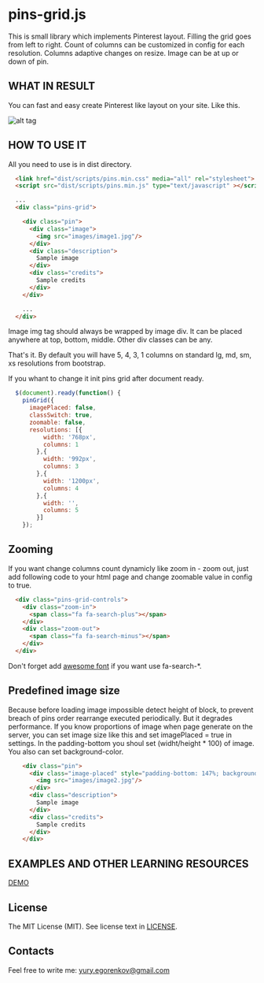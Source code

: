 pins-grid.js
============

This is small library which implements Pinterest layout. Filling the grid goes from left to right. Count of columns can be customized in config for each resolution. Columns adaptive changes on resize. Image can be at up or down of pin.

WHAT IN RESULT
--------------

You can fast and easy create Pinterest like layout on your site.
Like this.

![alt tag](https://raw.githubusercontent.com/yury-egorenkov/pins-grid/master/app/images/pinsgrid.jpg)

HOW TO USE IT
-------------

All you need to use is in dist directory.

```html
  <link href="dist/scripts/pins.min.css" media="all" rel="stylesheet">
  <script src="dist/scripts/pins.min.js" type="text/javascript" ></script>
```

```html
  ...
  <div class="pins-grid">

    <div class="pin">
      <div class="image">
        <img src="images/image1.jpg"/>
      </div>
      <div class="description">
        Sample image
      </div>
      <div class="credits">
        Sample credits
      </div>        
    </div>

    ...
  </div>  
```

Image img tag should always be wrapped by image div. It can be placed anywhere at top, bottom, middle. Other div classes can be any.

That's it. By default you will have 5, 4, 3, 1 columns on standard lg, md, sm, xs resolutions from bootstrap. 

If you whant to change it init pins grid after document ready.   

```js
  $(document).ready(function() {
    pinGrid({
      imagePlaced: false,
      classSwitch: true,
      zoomable: false,
      resolutions: [{
          width: '768px',
          columns: 1
        },{
          width: '992px',
          columns: 3
        },{
          width: '1200px',
          columns: 4
        },{
          width: '',
          columns: 5
        }]
    });
```

Zooming
--------

If you want change columns count dynamicly like zoom in - zoom out,
just add following code to your html page and change zoomable value in config to true.

```html
  <div class="pins-grid-controls">
    <div class="zoom-in">
      <span class="fa fa-search-plus"></span>
    </div>
    <div class="zoom-out">
      <span class="fa fa-search-minus"></span>
    </div>
  </div>
```

Don't forget add [awesome font](http://fortawesome.github.io/Font-Awesome/) if you want use fa-search-*.

Predefined image size
---------------------

Because before loading image impossible detect height of block, to 
prevent breach of pins order rearrange executed periodically. But it
degrades performance. If you know proportions of image when page 
generate on the server, you can set image size like this and set imagePlaced = true in settings. In the padding-bottom you shoul set (widht/height * 100) of image.
You also can set background-color.

```html
    <div class="pin">
      <div class="image-placed" style="padding-bottom: 147%; background-color: green;">
        <img src="images/image2.jpg"/>
      </div>
      <div class="description">
        Sample image
      </div>
      <div class="credits">
        Sample credits
      </div>
    </div>
```


EXAMPLES AND OTHER LEARNING RESOURCES
-------------------------------------
[DEMO](http://pinsgrid.lander.io/)


## License
The MIT License (MIT). See license text in [LICENSE](LICENSE).

## Contacts
  Feel free to write me: yury.egorenkov@gmail.com